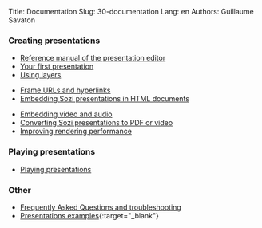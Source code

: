 Title: Documentation
Slug: 30-documentation
Lang: en
Authors: Guillaume Savaton


### Creating presentations

* [Reference manual of the presentation editor](|filename|ui.md)
* [Your first presentation](|filename|tutorial-first.md)
* [Using layers](|filename|tutorial-layers.md)
<!--* [Transition effects](|filename|tutorial-transitions.md)-->
* [Frame URLs and hyperlinks](|filename|tutorial-links.md)
* [Embedding Sozi presentations in HTML documents](|filename|tutorial-embedding.md)
<!--* [Showing and hiding objects](|filename|tutorial-showing-hiding.md)-->
* [Embedding video and audio](|filename|tutorial-media.md)
* [Converting Sozi presentations to PDF or video](|filename|tutorial-converting.md)
* [Improving rendering performance](|filename|tutorial-performance.md)

### Playing presentations

* [Playing presentations](|filename|play.md)

### Other

* [Frequently Asked Questions and troubleshooting](|filename|faq.md)
* [Presentations examples](https://senshu.github.io/Sozi-demos){:target="_blank"}
